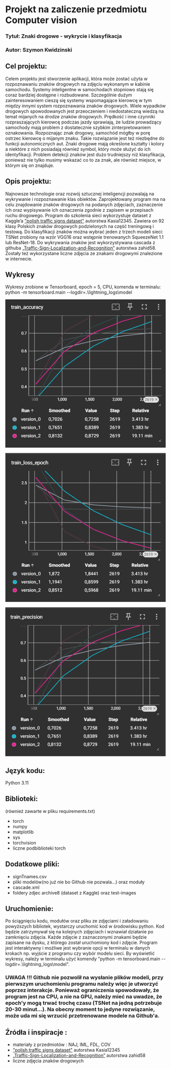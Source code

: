 # Projekt na zaliczenie przedmiotu Computer vision


### Tytuł: Znaki drogowe - wykrycie i klasyfikacja
### Autor: Szymon Kwidzinski

## Cel projektu:
Celem projektu jest stworzenie aplikacji, która może zostać użyta w rozpoznawaniu
znaków drogowych na zdjęciu wykonanym w kabinie samochodu. Systemy inteligentne w samochodach stopniowo stają
się coraz bardziej dostępne i rozbudowane. Szczególnie dużym zainteresowaniem cieszą się
systemy wspomagające kierowcę w tym między innymi system rozpoznawania znaków drogowych. 
Wiele wypadków drogowych spowodowanych jest przeoczeniem i niedostateczną wiedzą na temat
mijanych na drodze znaków drogowych. Prędkość i inne czynniki rozpraszających kierowcę podczas
jazdy sprawiają, że ludzie prowadzący samochody mają problem z dostatecznie szybkim zinterpretowaniem oznakowania.
Rozpoznając znak drogowy, samochód mógłby w porę ostrzec kierowcę o mijanym znaku. Takie rozwiązanie jest też niezbędne
do funkcji autonomicznych aut. Znaki drogowe mają określone kształty i kolory a niektóre z nich posiadają również symbol,
który może służyć do ich identyfikacji. Problem detekcji znaków jest dużo trudniejszy niż klasyfikacja, ponieważ nie tylko
musimy wskazać co to za znak, ale również miejsce, w którym się on znajduje.

## Opis projektu:
Najnowsze technologie oraz rozwój sztucznej inteligencji pozwalają na wykrywanie i rozpoznawanie klas obiektów. Zaprojektowany program ma na celu znajdowanie znaków drogowych na podanych zdjęciach, zaznaczenie ich oraz wypisywanie ich oznaczenia zgodnie z zapisem w przepisach ruchu drogowego. Program do szkolenia sieci  wykorzystuje dataset z Kaggle’a ["polish traffic signs dataset"](https://www.kaggle.com/datasets/kasia12345/polish-traffic-signs-dataset
) autorstwa Kasia12345. Zawiera on 92 klasy Polskich znaków drogowych podzielonych na część treningową i testową. Do klasyfikacji znaków można wybrać jeden z trzech modeli sieci: TSNet zrobiony na wzór VGG16 oraz wstępnie trenowanych SqueezeNet 1.1 lub ResNet-18. Do wykrywania znaków jest wykorzystywana cascada z githuba [„Traffic-Sign-Localization-and-Recognition”](https://github.com/zahid58/Traffic-Sign-Localization-and-Recognition/blob/master/cascade.xml) autorstwa zahid58. Zostały też wykorzystane liczne zdjęcia ze znakami drogowymi znalezione w internecie.

## Wykresy
Wykresy zrobione w Tensorboard, epoch = 5, CPU, komenda w terminalu: python -m tensorboard.main --logdir=.\lightning_logs\model

![](wykresy/train_accuracy.png)

![](wykresy/train_loss_epoch.png)

![](wykresy/train_precision.png)

## Język kodu:
Python 3.11

## Biblioteki:
(również zawarte w pliku requirements.txt)
* torch
* numpy
* matplotlib
* sys
* torchvision
* liczne podbiblioteki torch

## Dodatkowe pliki:
* signTnames.csv
* pliki modelów(no juź nie bo Github nie pozwala...) oraz moduły
* cascade.xml
* foldery zdjec archive8 (dataset z Kaggle) oraz test-images

## Uruchomienie:
Po ściągnięciu kodu, modułów oraz pliku ze zdjęciami i załadowaniu powyższych bibliotek, wystarczy
uruchomić kod w środowisku python. Kod będzie zatrzymywał się na kolejnych
zdjęciach i wznawiał działanie po zamknięciu zdjęcia. Każde zdjęcie z zaznaczonymi znakami będzie 
zapisane na dysku, z którego został uruchomiony kod i zdjęcie. Program jest interaktywny i możliwe
jest wybranie opcji w terminalu w danych krokach np. wyjście z programu czy wybór modelu sieci.
By wyświetlić wykresy, należy w terminalu użyć komendy "python -m tensorboard.main --logdir=.\lightning_logs\model".

### UWAGA !!! Github nie pozwolił na wysłanie plików modeli, przy pierwszym uruchomieniu programu należy więc je utworzyć poprzez interakcje. Ponieważ ograniczenia spowodowały, że program jest na CPU, a nie na GPU, należy mieć na uwadze, że epoch'y mogą trwać trochę czasu (TSNet na jedną potrzebuje 20-30 minut...). Na obecny moment to jedyne rozwiązanie, może uda mi się wrzucić przetrenowane modele na Github'a.


## Źródła i inspiracje : 
* materiały z przedmiotów : NAJ, IML, FDL, COV
* ["polish traffic signs dataset"](https://www.kaggle.com/datasets/kasia12345/polish-traffic-signs-dataset) autorstwa Kasia12345
* [„Traffic-Sign-Localization-and-Recognition”](https://github.com/zahid58/Traffic-Sign-Localization-and-Recognition/blob/master/cascade.xml) autorstwa zahid58
* liczne zdjęcia znaków drogowych
